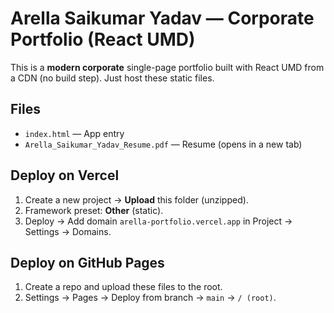 # Arella Saikumar Yadav — Corporate Portfolio (React UMD)

This is a **modern corporate** single-page portfolio built with React UMD from a CDN (no build step).
Just host these static files.

## Files
- `index.html` — App entry
- `Arella_Saikumar_Yadav_Resume.pdf` — Resume (opens in a new tab)

## Deploy on Vercel
1. Create a new project → **Upload** this folder (unzipped).
2. Framework preset: **Other** (static).
3. Deploy → Add domain `arella-portfolio.vercel.app` in Project → Settings → Domains.

## Deploy on GitHub Pages
1. Create a repo and upload these files to the root.
2. Settings → Pages → Deploy from branch → `main` → `/ (root)`.
